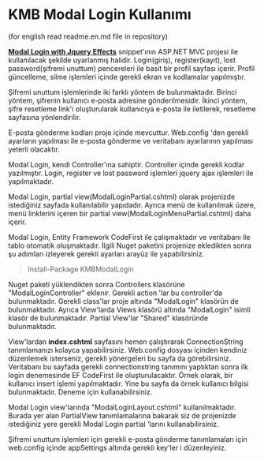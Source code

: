 # KMB Modal Login Kullanımı
(for english read readme.en.md file in repository)

**[Modal Login with Jquery Effects](http://bootsnipp.com/snippets/featured/modal-login-with-jquery-effects)** snippet'ının ASP.NET MVC projesi ile kullanılacak şekilde uyarlanmış halidir. Login(giriş), register(kayıt), lost password(şifremi unuttum) pencereleri ile basit bir profil sayfası içerir. Profil güncelleme, silme işlemleri içinde gerekli ekran ve kodlamalar yapılmıştır. 

Şifremi unuttum işlemlerinde iki farklı yöntem de bulunmaktadır. Birinci yöntem, şifrenin kullanıcı e-posta adresine gönderilmesidir. İkinci yöntem, şifre resetleme link'i oluşturularak kullanıcıya e-posta ile iletilerek, resetleme sayfasına yönlendirilir. 

E-posta gönderme kodları proje içinde mevcuttur. Web.config 'den gerekli ayarların yapılması ile e-posta gönderme ve veritabanı ayarlarının yapılması yeterli olacaktır. 

Modal Login, kendi Controller'ına sahiptir. Controller içinde gerekli kodlar yazılmıştır. Login, register ve lost password işlemleri jquery ajax işlemleri ile yapılmaktadır.

Modal Login, partial view(ModalLoginPartial.cshtml) olarak projenizde istediğiniz sayfada kullanılabilir yapıdadır. Ayrıca menü de kullanılmak üzere, menü linklerini içeren bir partial view(ModalLoginMenuPartial.cshtml) daha içerir.

Modal Login, Entity Framework CodeFirst ile çalışmaktadır ve veritabanı ile tablo otomatik oluşmaktadır. İlgili Nuget paketini projenize ekledikten sonra şu adımları izleyerek gerekli ayarları arayüz ile yapabilirsiniz.

> Install-Package KMBModalLogin

Nuget paketi yüklendikten sonra Controllers klasörüne "ModalLoginController" eklenir. Gerekli action 'lar bu controller'da bulunmaktadır. Gerekli class'lar proje altında "ModalLogin" klasörün de bulunmaktadır. Ayrıca View'larda Views klasörü altında "ModalLogin" isimli klasör de bulunmaktadır. Partial View'lar "Shared" klasöründe bulunmaktadır.

View'lardan **index.cshtml** sayfasını hemen çalıştırarak ConnectionString tanımlamanızı kolayca yapabilirsiniz. Web.config dosyası içinden kendiniz düzenlemek isterseniz, gerekli yönergeleri bu sayfa da görebilirsiniz. Veritabanı bu sayfada gerekli connectionstring tanımını yaptıktan sonra ilk login denemesinde EF CodeFirst ile oluşturulacaktır. Örnek olarak, bir kullanıcı insert işlemi yapılmaktadır. Yine bu sayfa da örnek kullanıcı bilgisi bulunmaktadır. Deneme için kullanabilirsiniz.

Modal Login view'larında "ModalLoginLayout.cshtml" kullanılmaktadır. Burada yer alan PartialView tanımlamalarına bakarak siz de projenizde istediğiniz yere gerekli Modal Login partial 'larını kullanabilirsiniz.

Şifremi unuttum işlemleri için gerekli e-posta gönderme tanımlamaları için web.config içinde appSettings altında gerekli key'ler i düzenleyiniz.
